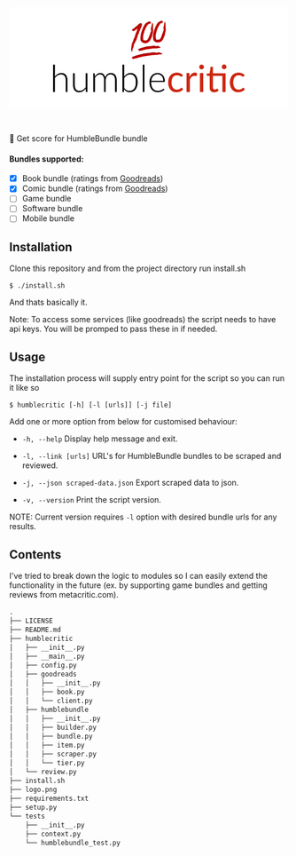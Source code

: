 <p align=center>
<a href="">
<img height=180 alt="" src="logo.png">
</a>
</p>
<p align=center>
<a href="">
<img alt="" src="https://img.shields.io/badge/python-v3.6.3-blue.svg">
</a>
</p>

💯 Get score for HumbleBundle bundle

#### Bundles supported:

- [x] Book bundle (ratings from [Goodreads](goodreads.com))
- [x] Comic bundle (ratings from [Goodreads](goodreads.com))
- [ ] Game bundle
- [ ] Software bundle
- [ ] Mobile bundle

## Installation

Clone this repository and from the project directory run install.sh

```
$ ./install.sh
```

And thats basically it.

Note: To access some services (like goodreads) the script needs to have api keys. You will be promped to pass these in if needed.

## Usage

The installation process will supply entry point for the script so you can run it like so

```
$ humblecritic [-h] [-l [urls]] [-j file]
```

Add one or more option from below for customised behaviour:

- `-h, --help` Display help message and exit.

- `-l, --link [urls]` URL's for HumbleBundle bundles to be scraped and reviewed.

- `-j, --json scraped-data.json` Export scraped data to json.

- `-v, --version` Print the script version.

NOTE: Current version requires `-l` option with desired bundle urls for any results.

## Contents

I've tried to break down the logic to modules so I can easily extend the functionality in the future (ex. by supporting game bundles and getting reviews from metacritic.com).

```
.
├── LICENSE
├── README.md
├── humblecritic
│   ├── __init__.py
│   ├── __main__.py
│   ├── config.py
│   ├── goodreads
│   │   ├── __init__.py
│   │   ├── book.py
│   │   └── client.py
│   ├── humblebundle
│   │   ├── __init__.py
│   │   ├── builder.py
│   │   ├── bundle.py
│   │   ├── item.py
│   │   ├── scraper.py
│   │   └── tier.py
│   └── review.py
├── install.sh
├── logo.png
├── requirements.txt
├── setup.py
└── tests
    ├── __init__.py
    ├── context.py
    └── humblebundle_test.py
```
